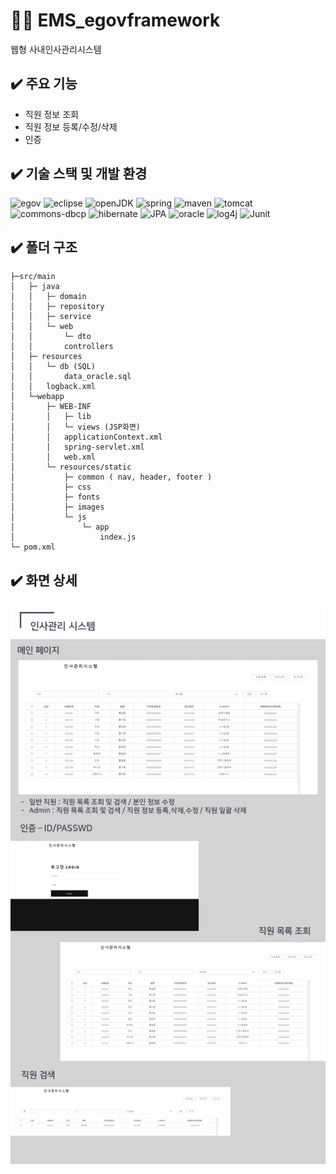 # 🙎‍♀️ EMS_egovframework
웹형 사내인사관리시스템

## ✔️ 주요 기능
- 직원 정보 조회
- 직원 정보 등록/수정/삭제
- 인증

## ✔️ 기술 스택 및 개발 환경
![egov](https://img.shields.io/badge/eGovFramework-3.9.0-blue)
![eclipse](https://img.shields.io/badge/eclipse-4.8.0_Photon-yellow)
![openJDK](https://img.shields.io/badge/open--jdk-8-orange)
![spring](https://img.shields.io/badge/spring-4.3.22-brightgreen)
![maven](https://img.shields.io/badge/maven-3.6.3-green)
![tomcat](https://img.shields.io/badge/tomcat-8.5.27-orange)
![commons-dbcp](https://img.shields.io/badge/commons--dbcp-1.4-orange)
![hibernate](https://img.shields.io/badge/hibernate-3.6.10-blue)
![JPA](https://img.shields.io/badge/spring_data_JPA-1.9.4-brightgreen)
![oracle](https://img.shields.io/badge/oracle-11g_xe-red)
![log4j](https://img.shields.io/badge/Log4j-2.11.2-yellow)
![Junit](https://img.shields.io/badge/Junit-4-green)

## ✔️ 폴더 구조
```
├─src/main
│	├─ java
│	│	├─ domain
│	│	├─ repository
│	│	├─ service
│	│	└─ web
│	│		└─ dto
│	│		controllers
│	├─ resources
│	│	└─ db (SQL)
│	│		data_oracle.sql
│	│	logback.xml
│	└─webapp
│		├─ WEB-INF
│		│	├─ lib
│		│	└─ views (JSP화면)
│		│	applicationContext.xml
│		│	spring-servlet.xml
│		│	web.xml
│		└─ resources/static
│			├─ common ( nav, header, footer )
│			├─ css
│			├─ fonts
│			├─ images
│			└─ js
│				└─ app
│					index.js
└─ pom.xml
```

## ✔️ 화면 상세
![img01](./screenshots/0001.jpg)
